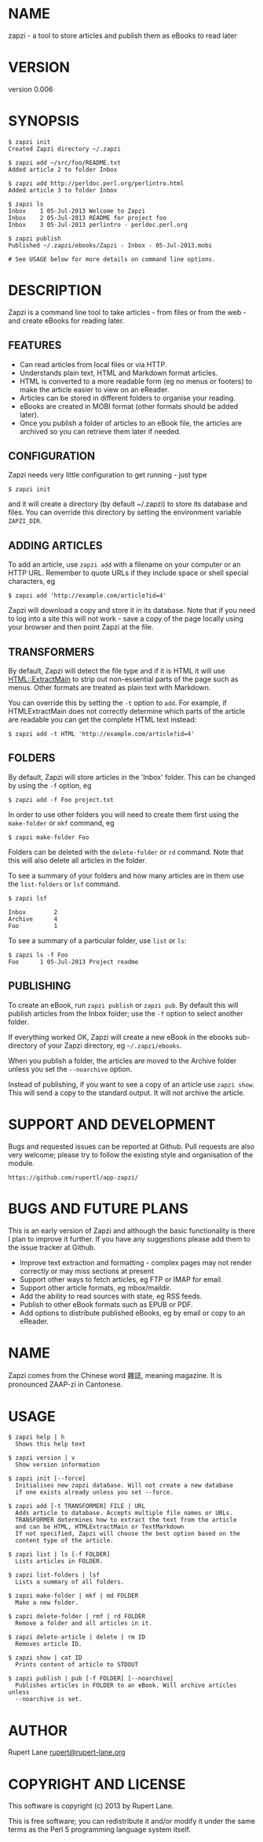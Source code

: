 # NAME

zapzi - a tool to store articles and publish them as eBooks to read later

# VERSION

version 0.006

# SYNOPSIS

    $ zapzi init
    Created Zapzi directory ~/.zapzi

    $ zapzi add ~/src/foo/README.txt
    Added article 2 to folder Inbox

    $ zapzi add http://perldoc.perl.org/perlintro.html
    Added article 3 to folder Inbox

    $ zapzi ls
    Inbox    1 05-Jul-2013 Welcome to Zapzi
    Inbox    2 05-Jul-2013 README for project foo
    Inbox    3 05-Jul-2013 perlintro - perldoc.perl.org

    $ zapzi publish
    Published ~/.zapzi/ebooks/Zapzi - Inbox - 05-Jul-2013.mobi

    # See USAGE below for more details on command line options.

# DESCRIPTION

Zapzi is a command line tool to take articles - from files or from the
web - and create eBooks for reading later.

## FEATURES

- Can read articles from local files or via HTTP.
- Understands plain text, HTML and Markdown format articles.
- HTML is converted to a more readable form (eg no menus or
footers) to make the article easier to view on an eReader.
- Articles can be stored in different folders to organise your reading.
- eBooks are created in MOBI format (other formats should be added later).
- Once you publish a folder of articles to an eBook file, the
articles are archived so you can retrieve them later if needed.

## CONFIGURATION

Zapzi needs very little configuration to get running - just type 

    $ zapzi init

and it will create a directory (by default ~/.zapzi) to store its
database and files. You can override this directory by setting the
environment variable `ZAPZI_DIR`.

## ADDING ARTICLES

To add an article, use `zapzi add` with a filename on your computer
or an HTTP URL. Remember to quote URLs if they include space or shell
special characters, eg

    $ zapzi add 'http://example.com/article?id=4'

Zapzi will download a copy and store it in its database. Note that if
you need to log into a site this will not work - save a copy of the
page locally using your browser and then point Zapzi at the file.

## TRANSFORMERS

By default, Zapzi will detect the file type and if it is HTML it will
use [HTML::ExtractMain](http://search.cpan.org/perldoc?HTML::ExtractMain) to strip out non-essential parts of the page
such as menus. Other formats are treated as plain text with Markdown.

You can override this by setting the `-t` option to `add`. For
example, if HTMLExtractMain does not correctly determine which parts
of the article are readable you can get the complete HTML text
instead:

    $ zapzi add -t HTML 'http://example.com/article?id=4'

## FOLDERS

By default, Zapzi will store articles in the 'Inbox' folder. This can
be changed by using the `-f` option, eg

    $ zapzi add -f Foo project.txt

In order to use other folders you will need to create them first using
the `make-folder` or `mkf` command, eg

    $ zapzi make-folder Foo

Folders can be deleted with the `delete-folder` or `rd` command.
Note that this will also delete all articles in the folder.

To see a summary of your folders and how many articles are in them use
the `list-folders` or `lsf` command.

    $ zapzi lsf

    Inbox        2
    Archive      4
    Foo          1

To see a summary of a particular folder, use `list` or `ls`:

    $ zapzi ls -f Foo
    Foo      1 05-Jul-2013 Project readme

## PUBLISHING

To create an eBook, run `zapzi publish` or `zapzi pub`. By default
this will publish articles from the Inbox folder; use the `-f` option
to select another folder.

If everything worked OK, Zapzi will create a new eBook in the ebooks
sub-directory of your Zapzi directory, eg `~/.zapzi/ebooks`.

When you publish a folder, the articles are moved to the Archive
folder unless you set the `--noarchive` option.

Instead of publishing, if you want to see a copy of an article use
`zapzi show`. This will send a copy to the standard output. It will
not archive the article.

# SUPPORT AND DEVELOPMENT

Bugs and requested issues can be reported at Github. Pull requests are
also very welcome; please try to follow the existing style and
organisation of the module.

    https://github.com/rupertl/app-zapzi/

# BUGS AND FUTURE PLANS

This is an early version of Zapzi and although the basic functionality
is there I plan to improve it further. If you have any suggestions
please add them to the issue tracker at Github.

- Improve text extraction and formatting - complex pages may not
render correctly or may miss sections at present
- Support other ways to fetch articles, eg FTP or IMAP for email.
- Support other article formats, eg mbox/maildir.
- Add the ability to read sources with state, eg RSS feeds.
- Publish to other eBook formats such as EPUB or PDF.
- Add options to distribute published eBooks, eg by email or
copy to an eReader.

# NAME

Zapzi comes from the Chinese word 雜誌, meaning magazine. It is
pronounced ZAAP-zi in Cantonese.

# USAGE

    $ zapzi help | h
      Shows this help text

    $ zapzi version | v
      Show version information

    $ zapzi init [--force]
      Initialises new zapzi database. Will not create a new database 
      if one exists already unless you set --force.

    $ zapzi add [-t TRANSFORMER] FILE | URL
      Adds article to database. Accepts multiple file names or URLs.
      TRANSFORMER determines how to extract the text from the article
      and can be HTML, HTMLExtractMain or TextMarkdown
      If not specified, Zapzi will choose the best option based on the
      content type of the article.

    $ zapzi list | ls [-f FOLDER]
      Lists articles in FOLDER.

    $ zapzi list-folders | lsf
      Lists a summary of all folders.

    $ zapzi make-folder | mkf | md FOLDER
      Make a new folder.

    $ zapzi delete-folder | rmf | rd FOLDER
      Remove a folder and all articles in it.

    $ zapzi delete-article | delete | rm ID
      Removes article ID.

    $ zapzi show | cat ID
      Prints content of article to STDOUT

    $ zapzi publish | pub [-f FOLDER] [--noarchive]
      Publishes articles in FOLDER to an eBook. Will archive articles unless
      --noarchive is set.

# AUTHOR

Rupert Lane <rupert@rupert-lane.org>

# COPYRIGHT AND LICENSE

This software is copyright (c) 2013 by Rupert Lane.

This is free software; you can redistribute it and/or modify it under
the same terms as the Perl 5 programming language system itself.

